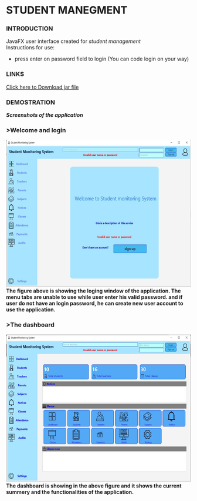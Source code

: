 # STUDENT MANEGMENT

### INTRODUCTION
JavaFX user interface created for *student management*<br>
Instructions for use:
 * press enter on password field to login (You can code login on your way)
 
### LINKS
[Click here to Download jar file](https://github.com/DarshanaUOP/student/raw/master/out/artifacts/student_jar/student.jar)

### DEMOSTRATION
<i><b>Screenshots of the application<b></i>

### >Welcome and login 
<img src = "out/artifacts/student_jar/std welcome.JPG" height = 400 > 
<br>
The figure above is showing the loging window of the application. The menu tabs are unable to use while user enter his valid password. and if user do not have an login password, he can create new user account to use the application. 

### >The dashboard
<img src = "out/artifacts/student_jar/studentmonitor.JPG" height = 400 > 
<br>
The dashboard is showing in the above figure and it shows the current summery and the functionalities of the application.
